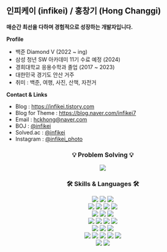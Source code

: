 ## 인피케이 (infikei) / 홍창기 (Hong Changgi)

**매순간 최선을 다하며 경험적으로 성장하는 개발자입니다.**

**Profile**
- 백준 Diamond V (2022 ~ ing)
- 삼성 청년 SW 아카데미 11기 수료 예정 (2024)
- 경희대학교 응용수학과 졸업 (2017 ~ 2023)
- 대한민국 경기도 안산 거주
- 취미 : 백준, 여행, 사진, 산책, 자전거

**Contact & Links**
- Blog : https://infikei.tistory.com
- Blog for Theme : https://blog.naver.com/infikei7
- Email : hckhong@naver.com
- BOJ : [@infikei](https://www.acmicpc.net/user/infikei)
- Solved.ac : [@infikei](https://solved.ac/profile/infikei)
- Instagram : [@infikei_photo](https://instagram.com/infikei_photo)

<div align=center>
    <h3>💡 Problem Solving 💡</h3>
</div>

<div align=center>
    <!-- <a href="https://solved.ac/profile/infikei"><img src="http://mazassumnida.wtf/api/v2/generate_badge?boj=infikei" /></a> -->
    <a href="https://solved.ac/profile/infikei"><img src="https://github-readme-solvedac.hyp3rflow.vercel.app/api?handle=infikei" /></a>
</div>

<!-- [![솔브드 프로필](https://github-readme-solvedac.hyp3rflow.vercel.app/api?handle=infikei)](https://solved.ac/profile/infikei) -->

<div align=center>
    <h3>🛠️ Skills & Languages 🛠️</h3>
    <!-- https://simpleicons.org/ -->
</div>

<div align=center>
    <img src="https://img.shields.io/badge/java-000000?style=for-the-badge&logo=openjdk&logoColor=white">
    <img src="https://img.shields.io/badge/c%2B%2B-00599C?style=for-the-badge&logo=c%2B%2B&logoColor=white">
    <img src="https://img.shields.io/badge/python-3776AB?style=for-the-badge&logo=python&logoColor=white">
</div>

<div align=center>
    <img src="https://img.shields.io/badge/spring-6DB33F?style=for-the-badge&logo=spring&logoColor=white">
    <!-- <img src="https://img.shields.io/badge/fastapi-4479A1?style=for-the-badge&logo=fastapi&logoColor=white"> -->
    <img src="https://img.shields.io/badge/react-61DAFB?style=for-the-badge&logo=react&logoColor=black">
    <img src="https://img.shields.io/badge/vue.js-4FC08D?style=for-the-badge&logo=vue.js&logoColor=white">
    <img src="https://img.shields.io/badge/node.js-5FA04E?style=for-the-badge&logo=node.js&logoColor=white">
</div>

<div align=center>
    <img src="https://img.shields.io/badge/javascript-F7DF1E?style=for-the-badge&logo=javascript&logoColor=black">
    <img src="https://img.shields.io/badge/css-1572B6?style=for-the-badge&logo=css3&logoColor=white">
    <img src="https://img.shields.io/badge/html5-E34F26?style=for-the-badge&logo=html5&logoColor=white">
</div>

<div align=center>
    <img src="https://img.shields.io/badge/docker-2496ED?style=for-the-badge&logo=docker&logoColor=white">
    <img src="https://img.shields.io/badge/linux-FCC624?style=for-the-badge&logo=linux&logoColor=black">
    <img src="https://img.shields.io/badge/nginx-009639?style=for-the-badge&logo=nginx&logoColor=white">
    <img src="https://img.shields.io/badge/jenkins-D24939?style=for-the-badge&logo=jenkins&logoColor=white">
</div>

<div align=center>
    <img src="https://img.shields.io/badge/mysql-4479A1?style=for-the-badge&logo=mysql&logoColor=white">
    <img src="https://img.shields.io/badge/firebase-DD2C00?style=for-the-badge&logo=firebase&logoColor=white">
    <img src="https://img.shields.io/badge/aws%20s3-569A31?style=for-the-badge&logo=amazon-s3&logoColor=white">
</div>

<div align=center>
    <img src="https://img.shields.io/badge/git-F05032?style=for-the-badge&logo=git&logoColor=white">
    <img src="https://img.shields.io/badge/github-181717?style=for-the-badge&logo=github&logoColor=white">
    <img src="https://img.shields.io/badge/gitlab-FC6D26?style=for-the-badge&logo=gitlab&logoColor=white">
    <img src="https://img.shields.io/badge/jira-0052CC?style=for-the-badge&logo=jira&logoColor=white">
    <img src="https://img.shields.io/badge/notion-000000?style=for-the-badge&logo=notion&logoColor=white">
</div>

<div align=center>
    <img src="https://img.shields.io/badge/android-34A853?style=for-the-badge&logo=android&logoColor=white">
    <img src="https://img.shields.io/badge/react%20native-61DAFB?style=for-the-badge&logo=react&logoColor=black">
</div>
